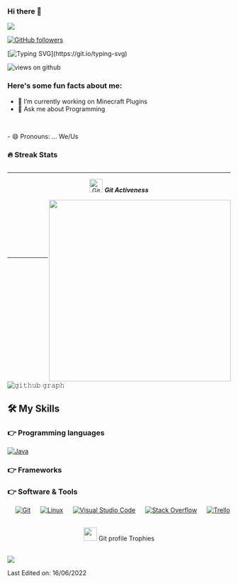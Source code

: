


### Hi there 👋

<img src="https://profile-counter.glitch.me/Cursedbreath/count.svg">

[![GitHub followers](https://img.shields.io/github/followers/Ahmad-shaikh575.svg?style=social&label=Followers)](https://github.com/Cursedbreath?tab=followers)

[![Typing SVG](https://readme-typing-svg.herokuapp.com?font=Architects+Daughter&color=7AF79A&size=30&lines=Hey!+It's+Cursed!;I'm+a+Minecraft+Developer...)](https://git.io/typing-svg)

<img src="https://komarev.com/ghpvc/?username=Cursedbreath&label=Views&color=brightgreen&style=flat-square" alt="views on github" />

<h3> Here's some fun facts about me: </h3>

- 🔭 I’m currently working on Minecraft Plugins
- 💬 Ask me about Programming


<br>
</p>
- 😄 Pronouns: ... We/Us 

### 🔥 Streak Stats
<p align="center"><img src="https://github-readme-stats.vercel.app/api?username=Cursedbreath&theme=gruvbox" alt=""  /></p>

<hr>
<p align="center">
 <img src="https://media.giphy.com/media/W5eoZHPpUx9sapR0eu/giphy.gif" width="30px" alt="Git"/>&nbsp;<i><b>Git Activeness</b></i></p>
 
<p><img align="left" src="https://github-readme-stats.vercel.app/api/top-langs?username=Cursedbreath&show_icons=true&locale=en&layout=compact&theme=gruvbox" alt="" /></p>
<p>&nbsp;<img align="right" src="https://github-readme-stats.vercel.app/api?username=Cursedbreath&show_icons=true&locale=en&theme=gruvbox" alt="" width="410" /></p>
<br><br><br><br><br>

<hr>



![𝚐𝚒𝚝𝚑𝚞𝚋 𝚐𝚛𝚊𝚙𝚑](https://activity-graph.herokuapp.com/graph?username=Cursedbreath&theme=gruvbox&hide_border=true&area=true)



## 🛠️ My Skills

### 👉 Programming languages

<p align="left"> 
  

<a href="https://www.java.com/en/">
    <img alt="Java" src="https://img.shields.io/badge/Java-ED8B00?style=for-the-badge&logo=java&logoColor=white"/>
  </a>


</p>

### 👉 Frameworks
<p align="left"> 
  
</p>

 ### 👉 Software & Tools
 
<p>
  &emsp;
    <a href="#"><img alt="Git" src="https://img.shields.io/badge/Git-F05032?style=for-the-badge&logo=git&logoColor=white"></a>
  &emsp;
    <a href="#"><img alt="Linux" src="https://img.shields.io/badge/Linux-FCC624?style=for-the-badge&logo=linux&logoColor=black"></a>
  &emsp;
    <a href="#"><img alt="Visual Studio Code" src="https://img.shields.io/badge/Visual_Studio_Code-0078D4?style=for-the-badge&logo=visual%20studio%20code&logoColor=white"></a>
  &emsp;
    <a href="#"><img alt="Stack Overflow" src="https://img.shields.io/badge/Stack_Overflow-FE7A16?style=for-the-badge&logo=stack-overflow&logoColor=white"></a>
    &emsp;
    <a href="#"><img alt="Trello" src="https://img.shields.io/badge/Trello-0052CC?style=for-the-badge&logo=trello&logoColor=white"></a>
    &emsp;
    
</p>
<p align="center"><img src="https://media.giphy.com/media/QaMcXSekUWx7aogAUr/giphy.gif" width="30" />&nbsp;Git profile Trophies</p><br>
<img src="https://github-profile-trophy.vercel.app/?username=Cursedbreath&theme=gruvbox" />


<br/>

Last Edited on: 16/06/2022
